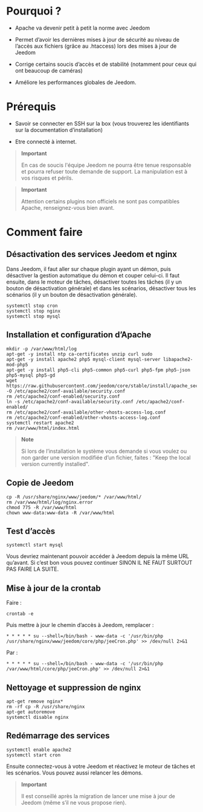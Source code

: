 Pourquoi ?
==========

-   Apache va devenir petit à petit la norme avec Jeedom

-   Permet d’avoir les dernières mises à jour de sécurité au niveau de l’accès aux fichiers (grâce au .htaccess) lors des mises à jour de Jeedom

-   Corrige certains soucis d’accès et de stabilité (notamment pour ceux qui ont beaucoup de caméras)

-   Améliore les performances globales de Jeedom.

Prérequis
=========

-   Savoir se connecter en SSH sur la box (vous trouverez les identifiants sur la documentation d’installation)

-   Etre connecté à internet.

> **Important**
>
> En cas de soucis l'équipe Jeedom ne pourra être tenue responsable et pourra refuser toute demande de support. La manipulation est à vos risques et périls.

> **Important**
>
> Attention certains plugins non officiels ne sont pas compatibles Apache, renseignez-vous bien avant.

Comment faire
=============

Désactivation des services Jeedom et nginx
------------------------------------------

Dans Jeedom, il faut aller sur chaque plugin ayant un démon, puis désactiver la gestion automatique du démon et couper celui-ci. Il faut ensuite, dans le moteur de tâches, désactiver toutes les tâches (il y un bouton de désactivation générale) et dans les scénarios, désactiver tous les scénarios (il y un bouton de désactivation générale).

    systemctl stop cron
    systemctl stop nginx
    systemctl stop mysql

Installation et configuration d’Apache
--------------------------------------

    mkdir -p /var/www/html/log
    apt-get -y install ntp ca-certificates unzip curl sudo
    apt-get -y install apache2 php5 mysql-client mysql-server libapache2-mod-php5
    apt-get -y install php5-cli php5-common php5-curl php5-fpm php5-json php5-mysql php5-gd
    wget https://raw.githubusercontent.com/jeedom/core/stable/install/apache_security -O /etc/apache2/conf-available/security.conf
    rm /etc/apache2/conf-enabled/security.conf
    ln -s /etc/apache2/conf-available/security.conf /etc/apache2/conf-enabled/
    rm /etc/apache2/conf-available/other-vhosts-access-log.conf
    rm /etc/apache2/conf-enabled/other-vhosts-access-log.conf
    systemctl restart apache2
    rm /var/www/html/index.html

> **Note**
>
> Si lors de l’installation le système vous demande si vous voulez ou non garder une version modifiée d’un fichier, faites : "Keep the local version currently installed".

Copie de Jeedom
---------------

    cp -R /usr/share/nginx/www/jeedom/* /var/www/html/
    rm /var/www/html/log/nginx.error
    chmod 775 -R /var/www/html
    chown www-data:www-data -R /var/www/html

Test d’accès
------------

    systemctl start mysql

Vous devriez maintenant pouvoir accéder à Jeedom depuis la même URL qu’avant. Si c’est bon vous pouvez continuer SINON IL NE FAUT SURTOUT PAS FAIRE LA SUITE.

Mise à jour de la crontab
-------------------------

Faire :

    crontab -e

Puis mettre à jour le chemin d’accès à Jeedom, remplacer :

    * * * * * su --shell=/bin/bash - www-data -c '/usr/bin/php /usr/share/nginx/www/jeedom/core/php/jeeCron.php' >> /dev/null 2>&1

Par :

    * * * * * su --shell=/bin/bash - www-data -c '/usr/bin/php /var/www/html/core/php/jeeCron.php' >> /dev/null 2>&1

Nettoyage et suppression de nginx
---------------------------------

    apt-get remove nginx*
    rm -rf cp -R /usr/share/nginx
    apt-get autoremove
    systemctl disable nginx

Redémarrage des services
------------------------

    systemctl enable apache2
    systemctl start cron

Ensuite connectez-vous à votre Jeedom et réactivez le moteur de tâches et les scénarios. Vous pouvez aussi relancer les démons.

> **Important**
>
> Il est conseillé après la migration de lancer une mise à jour de Jeedom (même s’il ne vous propose rien).

